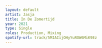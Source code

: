 ```yaml
---
layout: default
artist: Jasja
title: In De Zomertijd
year: 2021
type: Single
roles: Production, Mixing
spotify-url: track/5MIAIijOHyYuROW6MiK9Ez
---
```

